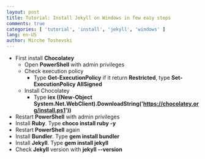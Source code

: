 ```yaml
---
layout: post
title: Tutorial: Install Jekyll on Windows in few easy steps
comments: true
categories: [ 'tutorial', 'install', 'jekyll', 'windows' ]
lang: en-US
author: Mirche Toshevski
---
```


- First install **Chocolatey**
	- Open **PowerShell** with admin privileges
	- Check execution policy
		- Type **Get-ExecutionPolicy** if it return **Restricted**, type **Set-ExecutionPolicy AllSigned**
	- Install Chocolatey
		- Type **iex ((New-Object System.Net.WebClient).DownloadString('https://chocolatey.org/install.ps1'))**
- Restart **PowerShell** with admin privileges
- Install **Ruby**. Type **choco install ruby -y**
- Restart **PowerShell** again
- Install **Bundler**. Type **gem install bundler**
- Install **Jekyll**. Type **gem install jekyll**
- Check **Jekyll** version with **jekyll --version**